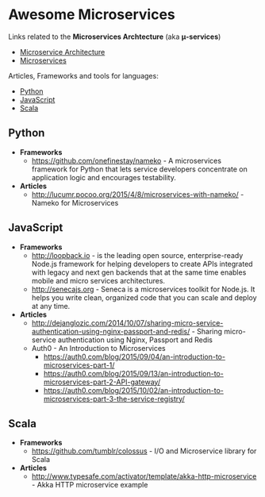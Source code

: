 # Awesome Microservices

Links related to the **Microservices Archtecture** (aka **μ-services**)

+ [Microservice Architecture](http://microservices.io)
+ [Microservices](http://martinfowler.com/articles/microservices.html)

Articles, Frameworks and tools for languages:

+ [Python](#python)
+ [JavaScript](#javascript)
+ [Scala](#scala)

## Python

+ **Frameworks**
  + https://github.com/onefinestay/nameko - A microservices framework for Python that lets service developers            concentrate on application logic and encourages testability.
+ **Articles**
  + http://lucumr.pocoo.org/2015/4/8/microservices-with-nameko/ - Nameko for Microservices 

## JavaScript

+ **Frameworks**
  + http://loopback.io - is the leading open source, enterprise-ready Node.js framework for helping developers to        create APIs integrated with legacy and next gen backends that at the same time enables mobile and micro services     architectures.
  + http://senecajs.org - Seneca is a microservices toolkit for Node.js. It helps you write clean, organized code        that you can scale and deploy at any time.
+ **Articles**
  + http://dejanglozic.com/2014/10/07/sharing-micro-service-authentication-using-nginx-passport-and-redis/ - Sharing     micro-service authentication using Nginx, Passport and Redis
  + Auth0 - An Introduction to Microservices
    + https://auth0.com/blog/2015/09/04/an-introduction-to-microservices-part-1/
    + https://auth0.com/blog/2015/09/13/an-introduction-to-microservices-part-2-API-gateway/
    + https://auth0.com/blog/2015/10/02/an-introduction-to-microservices-part-3-the-service-registry/

## Scala

+ **Frameworks**
  + https://github.com/tumblr/colossus - I/O and Microservice library for Scala
+ **Articles**
  + http://www.typesafe.com/activator/template/akka-http-microservice - Akka HTTP microservice example

